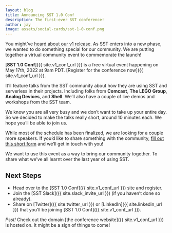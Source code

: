 ```yaml
---
layout: blog
title: Announcing SST 1.0 Conf
description: The first-ever SST conference!
author: jay
image: assets/social-cards/sst-1-0-conf.png
---
```


You might’ve [heard about our v1 release](https://github.com/serverless-stack/serverless-stack/releases/tag/v1.0.0-beta.26). As SST enters into a new phase, we wanted to do something special for our community. We are putting together a virtual community event to commemorate the launch!

[**SST 1.0 Conf**]({{ site.v1_conf_url }}) is a free virtual event happening on May 17th, 2022 at 9am PDT. [Register for the conference now]({{ site.v1_conf_url }}).

It’ll feature talks from the SST community about how they are using SST and serverless in their projects. Including folks from **Comcast**, **The LEGO Group**, **Analog Devices**, and **Shell**. We’ll also have a couple of live demos and workshops from the SST team.

We know you are all very busy and we don’t want to take up your entire day. So we decided to make the talks really short, around 10 minutes each. We hope you’ll be able to join us.

While most of the schedule has been finalized, we are looking for a couple more speakers. If you’d like to share something with the community, [fill out this short form](https://forms.gle/KTdbCLUy5oNwos2m7) and we’ll get in touch with you!

We want to use this event as a way to bring our community together. To share what we’ve all learnt over the last year of using SST.

## Next Steps

- Head over to the [SST 1.0 Conf]({{ site.v1_conf_url }}) site and register.
- Join the [SST Slack]({{ site.slack_invite_url }}) (if you haven’t done so already).
- Share on [Twitter]({{ site.twitter_url }}) or [LinkedIn]({{ site.linkedin_url }}) that you’ll be joining [SST 1.0 Conf]({{ site.v1_conf_url }}).

_Psst!_ Check out the domain [the conference website]({{ site.v1_conf_url }}) is hosted on. It might be a sign of things to come!
